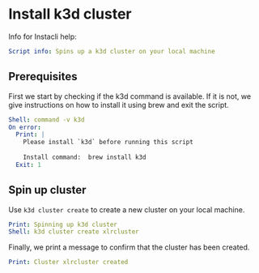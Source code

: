 # Install k3d cluster

Info for Instacli help:

```yaml instacli
Script info: Spins up a k3d cluster on your local machine
```

## Prerequisites

First we start by checking if the k3d command is available. If it is not, we give instructions on how to install it using brew and exit the script.

```yaml instacli
Shell: command -v k3d
On error:
  Print: |
    Please install `k3d` before running this script
    
    Install command:  brew install k3d
  Exit: 1
```

## Spin up cluster

Use `k3d cluster create` to create a new cluster on your local machine.

```yaml instacli
Print: Spinning up k3d cluster
Shell: k3d cluster create xlrcluster
```

Finally, we print a message to confirm that the cluster has been created.

```yaml instacli
Print: Cluster xlrcluster created
```
